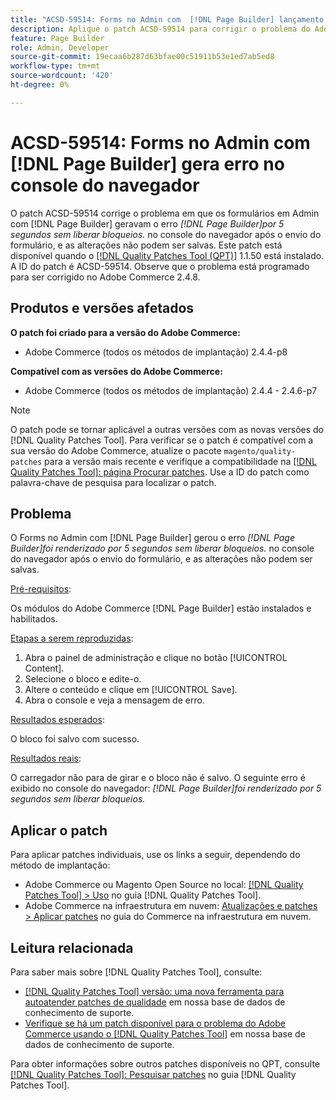 ```yaml
---
title: "ACSD-59514: Forms no Admin com  [!DNL Page Builder] lançamento de erro no console do navegador"
description: Aplique o patch ACSD-59514 para corrigir o problema do Adobe Commerce em que os formulários em Admin com  [!DNL Page Builder] lançam o erro "[!DNL Page Builder] foi renderizado por 5 segundos sem liberar bloqueios." no console do navegador após o envio do formulário, e as alterações não podem ser salvas.
feature: Page Builder
role: Admin, Developer
source-git-commit: 19ecaa6b287d63bfae00c51911b53e1ed7ab5ed8
workflow-type: tm+mt
source-wordcount: '420'
ht-degree: 0%

---
```



# ACSD-59514: Forms no Admin com [!DNL Page Builder] gera erro no console do navegador

O patch ACSD-59514 corrige o problema em que os formulários em Admin com [!DNL Page Builder] geravam o erro *[!DNL Page Builder]por 5 segundos sem liberar bloqueios.* no console do navegador após o envio do formulário, e as alterações não podem ser salvas. Este patch está disponível quando o [[!DNL Quality Patches Tool (QPT)]](/help/announcements/adobe-commerce-announcements/magento-quality-patches-released-new-tool-to-self-serve-quality-patches.md) 1.1.50 está instalado. A ID do patch é ACSD-59514. Observe que o problema está programado para ser corrigido no Adobe Commerce 2.4.8.

## Produtos e versões afetados

**O patch foi criado para a versão do Adobe Commerce:**

* Adobe Commerce (todos os métodos de implantação) 2.4.4-p8

**Compatível com as versões do Adobe Commerce:**

* Adobe Commerce (todos os métodos de implantação) 2.4.4 - 2.4.6-p7

>[!NOTE]
>
>O patch pode se tornar aplicável a outras versões com as novas versões do [!DNL Quality Patches Tool]. Para verificar se o patch é compatível com a sua versão do Adobe Commerce, atualize o pacote `magento/quality-patches` para a versão mais recente e verifique a compatibilidade na [[!DNL Quality Patches Tool]: página Procurar patches](https://experienceleague.adobe.com/tools/commerce-quality-patches/index.html). Use a ID do patch como palavra-chave de pesquisa para localizar o patch.

## Problema

O Forms no Admin com [!DNL Page Builder] gerou o erro *[!DNL Page Builder]foi renderizado por 5 segundos sem liberar bloqueios.* no console do navegador após o envio do formulário, e as alterações não podem ser salvas.

<u>Pré-requisitos</u>:

Os módulos do Adobe Commerce [!DNL Page Builder] estão instalados e habilitados.

<u>Etapas a serem reproduzidas</u>:

1. Abra o painel de administração e clique no botão [!UICONTROL Content].
1. Selecione o bloco e edite-o.
1. Altere o conteúdo e clique em [!UICONTROL Save].
1. Abra o console e veja a mensagem de erro.

<u>Resultados esperados</u>:

O bloco foi salvo com sucesso.

<u>Resultados reais</u>:

O carregador não para de girar e o bloco não é salvo. O seguinte erro é exibido no console do navegador:
*[!DNL Page Builder]foi renderizado por 5 segundos sem liberar bloqueios.*

## Aplicar o patch

Para aplicar patches individuais, use os links a seguir, dependendo do método de implantação:

* Adobe Commerce ou Magento Open Source no local: [[!DNL Quality Patches Tool] > Uso](https://experienceleague.adobe.com/docs/commerce-operations/tools/quality-patches-tool/usage.html) no guia [!DNL Quality Patches Tool].
* Adobe Commerce na infraestrutura em nuvem: [Atualizações e patches > Aplicar patches](https://experienceleague.adobe.com/docs/commerce-cloud-service/user-guide/develop/upgrade/apply-patches.html) no guia do Commerce na infraestrutura em nuvem.

## Leitura relacionada

Para saber mais sobre [!DNL Quality Patches Tool], consulte:

* [[!DNL Quality Patches Tool] versão: uma nova ferramenta para autoatender patches de qualidade](/help/announcements/adobe-commerce-announcements/magento-quality-patches-released-new-tool-to-self-serve-quality-patches.md) em nossa base de dados de conhecimento de suporte.
* [Verifique se há um patch disponível para o problema do Adobe Commerce usando o [!DNL Quality Patches Tool]](/help/support-tools/patches-available-in-qpt-tool/check-patch-for-magento-issue-with-magento-quality-patches.md) em nossa base de dados de conhecimento de suporte.

Para obter informações sobre outros patches disponíveis no QPT, consulte [[!DNL Quality Patches Tool]: Pesquisar patches](https://experienceleague.adobe.com/tools/commerce-quality-patches/index.html) no guia [!DNL Quality Patches Tool].
